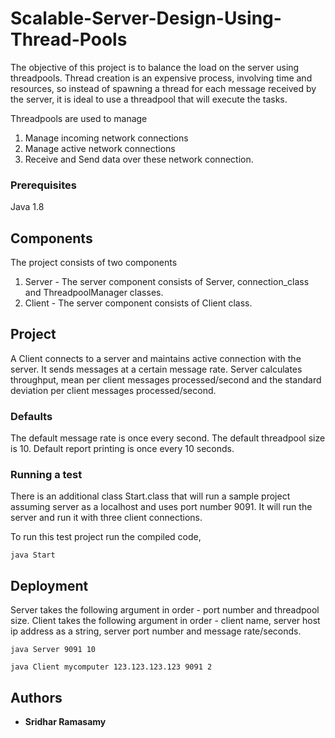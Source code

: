 # Scalable-Server-Design-Using-Thread-Pools

The objective of this project is to balance the load on the server using threadpools. Thread creation is an expensive process, involving time and resources, so instead of spawning a thread for each message received by the server, it is ideal to use a threadpool that will execute the tasks. 

Threadpools are used to manage
1) Manage incoming network connections
2) Manage active network connections
3) Receive and Send data over these network connection.

### Prerequisites

Java 1.8


## Components

The project consists of two components
1) Server  - The server component consists of Server, connection_class and ThreadpoolManager classes.
2) Client  - The server component consists of Client class.

## Project

A Client connects to a server and maintains active connection with the server. It sends messages at a certain message rate. Server calculates throughput, mean per client messages processed/second and the standard deviation per client messages processed/second.

### Defaults
The default message rate is once every second. The default threadpool size is 10. Default report printing is once every 10 seconds.

### Running a test

There is an additional class Start.class that will run a sample project assuming server as a localhost and uses port number 9091.
It will run the server and run it with three client connections.

To run this test project run the compiled code,
```
java Start
```

## Deployment

Server takes the following argument in order - port number and threadpool size.
Client takes the following argument in order - client name, server host ip address as a string, server port number and message rate/seconds.

```
java Server 9091 10

java Client mycomputer 123.123.123.123 9091 2
```

## Authors

* **Sridhar Ramasamy**

